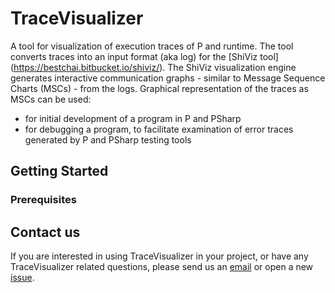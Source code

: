 # TraceVisualizer

A tool for visualization of execution traces of P and runtime. The tool converts traces into an input format (aka log) for the [ShiViz tool] (https://bestchai.bitbucket.io/shiviz/). The ShiViz visualization engine generates interactive communication graphs - similar to Message Sequence Charts (MSCs) - from the logs.
Graphical representation of the traces as MSCs can be used:
- for initial development of a program in P and PSharp
- for debugging a program, to facilitate examination of error traces generated by P and PSharp testing tools

## Getting Started


### Prerequisites


## Contact us
If you are interested in using TraceVisualizer in your project, or have any TraceVisualizer related questions, please send us an [email](mailto:ellab@microsoft.com) or open a new [issue](https://github.com/p-org/TraceVisualizer/issues).
